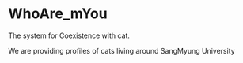 # WhoAre_mYou
The system for Coexistence with cat. 

We are providing profiles of cats living around SangMyung University
  
